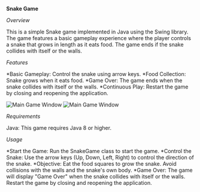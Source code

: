**Snake Game**

*Overview*

This is a simple Snake game implemented in Java using the Swing library. The game features a basic gameplay experience where the player controls a snake that grows in length as it eats food. The game ends if the snake collides with itself or the walls.

*Features*

*Basic Gameplay: Control the snake using arrow keys.
*Food Collection: Snake grows when it eats food.
*Game Over: The game ends when the snake collides with itself or the walls.
*Continuous Play: Restart the game by closing and reopening the application.

![Main Game Window](src/snake1.png)
![Main Game Window](src/snake2.png)

*Requirements*

Java: This game requires Java 8 or higher.

*Usage*

*Start the Game: Run the SnakeGame class to start the game.
*Control the Snake: Use the arrow keys (Up, Down, Left, Right) to control the direction of the snake.
*Objective: Eat the food squares to grow the snake. Avoid collisions with the walls and the snake's own body.
*Game Over: The game will display "Game Over" when the snake collides with itself or the walls. Restart the game by closing and reopening the application.

